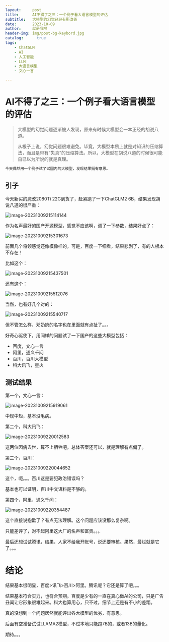 ```yaml
---
layout:     post
title:      AI不得了之三：一个例子看大语言模型的评估
subtitle:   大模型的幻觉已经有所改善
date:       2023-10-09
author:     就是我啦
header-img: img/post-bg-keybord.jpg
catalog: 	  true
tags:  
    - ChatGLM
    - AI
    - 人工智能
    - LLM    
    - 大语言模型    
    - 文心一言

---
```


# AI不得了之三：一个例子看大语言模型的评估

> 大模型的幻觉问题逐渐被人发现，原来有时候大模型会一本正经的胡说八道。
>
> 从根子上说，幻觉问题很难避免。毕竟，大模型本质上就是对知识的压缩算法，而且是带有“失真”的压缩算法。所以，大模型在胡说八道的时候很可能自已以为所说的就是真理。

```sh
今天偶然用一个例子试了试国内的大模型，发现结果挺有意思。

```

## 引子

今天新买的魔改2080Ti 22G到货了，赶紧跑了一下ChatGLM2 6B，结果发现胡说八道的很严重：

![image-20231009215114144](\img\images\image-20231009215114144.png)

作为名声最好的国产开源模型，感觉不应该啊，调了一下参数，结果好点了：

![image-20231009215301673](\img\images\image-20231009215301673.png)

前面几个将领感觉还像模像样的，可是，百度一下细看，结果悲剧了，有的人根本不存在！

比如这个：

![image-20231009215437501](\img\images\image-20231009215437501.png)

还有这个：

![image-20231009215512076](\img\images\image-20231009215512076.png)



当然，也有好几个对的：

![image-20231009215540717](\img\images\image-20231009215540717.png)

但不管怎么样，邓奶奶的名字也在里面就有点扯了。。。

好奇心驱使下，用同样的问题试了一下国产的这些大模型包括：

* 百度，文心一言
* 阿里，通义千问
* 百川，百川大模型
* 科大讯飞，星火



## 测试结果

第一个，文心一言：

![image-20231009215919061](\img\images\image-20231009215919061.png)

中规中矩，基本没毛病。



第二个，科大讯飞：

![image-20231009220012583](\img\images\image-20231009220012583.png)

这两位因病去世，算不上牺牲吧。总体答案还可以，就是理解有点偏了。

第三个，百川：

![image-20231009220044652](\img\images\image-20231009220044652.png)

这个，呃。。。百川这是要犯政治错误吗？

基本也可以证明，百川中文语料是不够的。



第四个，阿里，通义千问：

![image-20231009220354487](\img\images\image-20231009220354487.png)

这个直接说抱歉了？有点无法理解。这个问题应该没那么复杂啊。

只能差评了，对不起阿里这大厂的名声和富贵。。。



最后还想试试腾讯，结果，人家不给我开账号，说还要审核。果然，最烂就是它了。。。



# 结论

结果基本很明显，百度>讯飞>百川>阿里。腾讯呢？它还是算了吧。。。

结果基本符合实力，也符合预期。百度是少有的一直在真心做AI的公司，只是广告丑闻让它形象很难起来。科大也算用心，只不过，细节上还是有不小的差距。

真的没想到一个问题居然就能评出各大模型的优劣，有意思。

后面有空准备试试LLAMA2模型，不过本地只能跑7B的，或者13B的量化。

期待。。。